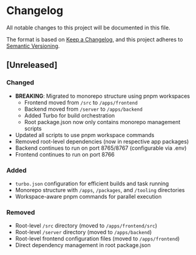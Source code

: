 # Changelog

All notable changes to this project will be documented in this file.

The format is based on [Keep a Changelog](https://keepachangelog.com/en/1.0.0/),
and this project adheres to [Semantic Versioning](https://semver.org/spec/v2.0.0.html).

## [Unreleased]

### Changed
- **BREAKING**: Migrated to monorepo structure using pnpm workspaces
  - Frontend moved from `/src` to `/apps/frontend`
  - Backend moved from `/server` to `/apps/backend`
  - Added Turbo for build orchestration
  - Root package.json now only contains monorepo management scripts
- Updated all scripts to use pnpm workspace commands
- Removed root-level dependencies (now in respective app packages)
- Backend continues to run on port 8765/8767 (configurable via .env)
- Frontend continues to run on port 8766

### Added
- `turbo.json` configuration for efficient builds and task running
- Monorepo structure with `/apps`, `/packages`, and `/tooling` directories
- Workspace-aware pnpm commands for parallel execution

### Removed
- Root-level `/src` directory (moved to `/apps/frontend/src`)
- Root-level `/server` directory (moved to `/apps/backend`)
- Root-level frontend configuration files (moved to `/apps/frontend`)
- Direct dependency management in root package.json